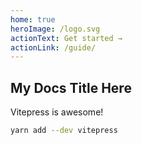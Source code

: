 ```yaml
---
home: true 
heroImage: /logo.svg 
actionText: Get started → 
actionLink: /guide/
---
```


## My Docs Title Here

Vitepress is awesome!

```bash
yarn add --dev vitepress
```

